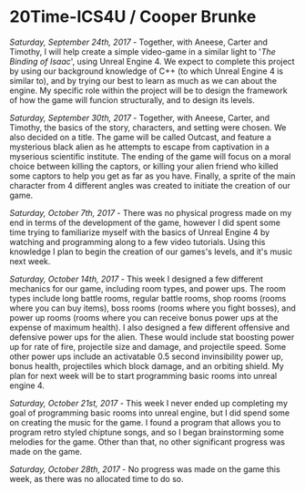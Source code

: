 # 20Time-ICS4U / Cooper Brunke
_Saturday, September 24th, 2017 -_
  Together, with Aneese, Carter and Timothy, I will help create a simple video-game in a similar light to '_The Binding of Isaac_', using Unreal Engine 4. We expect to complete this project by using our background knowledge of C++ (to which Unreal Engine 4 is similar to), and by trying our best to learn as much as we can about the engine. My specific role within the project will be to design the framework of how the game will funcion structurally, and to design its levels.

_Saturday, September 30th, 2017_ -
  Together, with Aneese, Carter, and Timothy, the basics of the story, characters, and setting were chosen. We also decided on a title. The game will be called Outcast, and feature a mysterious black alien as he attempts to escape from captivation in a myserious scientific institute. The ending of the game will focus on a moral choice between killing the captors, or killing your alien friend who killed some captors to help you get as far as you have. Finally, a sprite of the main character from 4 different angles was created to initiate the creation of our game. 
  
  _Saturday, October 7th, 2017_ -
    There was no physical progress made on my end in terms of the development of the game, however I did spent some time trying to familiarize myself with the basics of Unreal Engine 4 by watching and programming along to a few video tutorials. Using this knowledge I plan to begin the creation of our games's levels, and it's music next week.
    
_Saturday, October 14th, 2017_ -
  This week I designed a few different mechanics for our game, including room types, and power ups. The room types include long battle rooms, regular battle rooms, shop rooms (rooms where you can buy items), boss rooms (rooms where you fight bosses), and power up rooms (rooms where you can receive bonus power ups at the expense of maximum health). I also designed a few different offensive and defensive power ups for the alien. These would include stat boosting power up for rate of fire, projectile size and damage, and projectile speed. Some other power ups include an activatable 0.5 second invinsibility power up, bonus health, projectiles which block damage, and an orbiting shield. My plan for next week will be to start programming basic rooms into unreal engine 4.

_Saturday, October 21st, 2017_ -
  This week I never ended up completing my goal of programming basic rooms into unreal engine, but I did spend some on creating the music for the game. I found a program that allows you to program retro styled chiptune songs, and so I began brainstorming some melodies for the game. Other than that, no other significant progress was made on the game.
  
  _Saturday, October 28th, 2017_ -
    No progress was made on the game this week, as there was no allocated time to do so.
